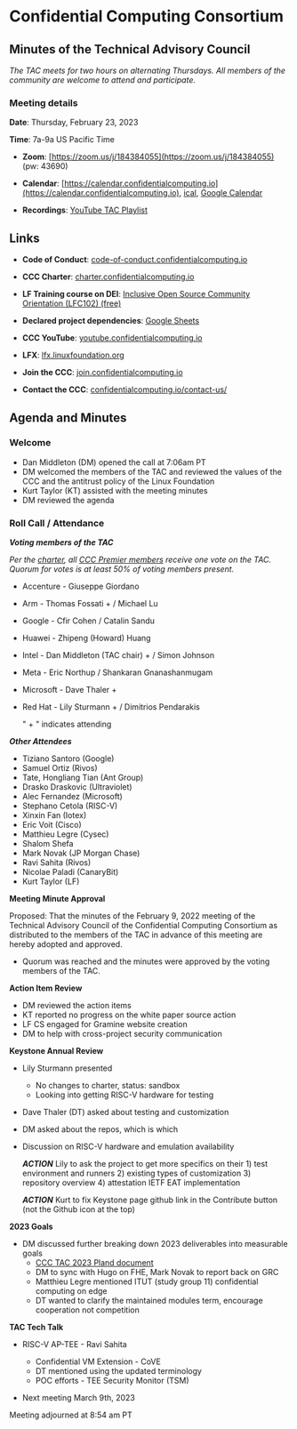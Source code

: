 # Confidential Computing Consortium

## Minutes of the Technical Advisory Council

*The TAC meets for two hours on alternating Thursdays. All members of the community are welcome to attend and participate.*

### Meeting details

**Date**: Thursday, February 23, 2023

**Time**: 7a-9a US Pacific Time

* **Zoom**: [https://zoom.us/j/184384055](https://zoom.us/j/184384055) (pw: 43690)

* **Calendar**: [https://calendar.confidentialcomputing.io](https://calendar.confidentialcomputing.io),
[ical](https://calendar.google.com/calendar/ical/c\_c0pcihr7n2n1k3a38i32d9ag10%40group.calendar.google.com/public/basic.ics),
[Google Calendar](https://calendar.google.com/calendar/u/0/r?cid=c\_c0pcihr7n2n1k3a38i32d9ag10@group.calendar.google.com)

* **Recordings**: [YouTube TAC Playlist](https://www.youtube.com/playlist?list=PLmfkUJc39uMjaB\_I1dYW72I44kr9QzG\_B)

## Links

* **Code of Conduct**: [code-of-conduct.confidentialcomputing.io](https://code-of-conduct.confidentialcomputing.io)

* **CCC Charter**: [charter.confidentialcomputing.io](https://charter.confidentialcomputing.io)

* **LF Training course on DEI**: [Inclusive Open Source Community Orientation (LFC102) (free)](https://training.linuxfoundation.org/training/inclusive-open-source-community-orientation-lfc102/)

* **Declared project dependencies**: [Google Sheets](https://docs.google.com/spreadsheets/d/1UKnbbGWXYLjnPZsox3zmYo59nv3XSXjePfas5E2fER0/edit#gid=0)

* **CCC YouTube**: [youtube.confidentialcomputing.io](https://youtube.confidentialcomputing.io)

* **LFX**: [lfx.linuxfoundation.org](https://lfx.linuxfoundation.org)

* **Join the CCC**: [join.confidentialcomputing.io](https://join.confidentialcomputing.io)

* **Contact the CCC**: [confidentialcomputing.io/contact-us/](https://confidentialcomputing.io/contact-us/)

## Agenda and Minutes

### Welcome

* Dan Middleton (DM) opened the call at 7:06am PT
* DM welcomed the members of the TAC and reviewed the values of the CCC and the antitrust policy of the Linux Foundation
* Kurt Taylor (KT) assisted with the meeting minutes
* DM reviewed the agenda

### Roll Call / Attendance

***Voting members of the TAC***

*Per the [charter](https://charter.confidentialcomputing.io), all [CCC Premier members](https://confidentialcomputing.io/members/) receive one vote on the TAC. Quorum for votes is at least 50% of voting members present.*

* Accenture - Giuseppe Giordano
* Arm - Thomas Fossati + / Michael Lu
* Google - Cfir Cohen  / Catalin Sandu
* Huawei - Zhipeng (Howard) Huang
* Intel - Dan Middleton (TAC chair) + / Simon Johnson
* Meta - Eric Northup  / Shankaran Gnanashanmugam
* Microsoft - Dave Thaler +
* Red Hat - Lily Sturmann + / Dimitrios Pendarakis

   " + " indicates attending

***Other Attendees***

* Tiziano Santoro (Google)
* Samuel Ortiz (Rivos)
* Tate, Hongliang Tian (Ant Group)
* Drasko Draskovic (Ultraviolet)
* Alec Fernandez (Microsoft)
* Stephano Cetola (RISC-V)
* Xinxin Fan (Iotex)
* Eric Voit (Cisco)
* Matthieu Legre (Cysec)
* Shalom Shefa
* Mark Novak (JP Morgan Chase)
* Ravi Sahita (Rivos)
* Nicolae Paladi (CanaryBit)
* Kurt Taylor (LF)


**Meeting Minute Approval**

Proposed: That the minutes of the February 9, 2022 meeting of the Technical Advisory Council of the Confidential Computing Consortium as distributed to the members of the TAC in advance of this meeting are hereby adopted and approved.

* Quorum was reached and the minutes were approved by the voting members of the TAC.


**Action Item Review**

* DM reviewed the action items
* KT reported no progress on the white paper source action
* LF CS engaged for Gramine website creation
* DM to help with cross-project security communication 


**Keystone Annual Review**

* Lily Sturmann presented
  * No changes to charter, status: sandbox 
  * Looking into getting RISC-V hardware for testing
* Dave Thaler (DT) asked about testing and customization
* DM asked about the repos, which is which
* Discussion on RISC-V hardware and emulation availability

  ***ACTION*** Lily to ask the project to get more specifics on their 1) test environment and runners 2) existing types of customization 3) repository overview 4) attestation IETF EAT implementation
  
  ***ACTION***  Kurt to fix Keystone page github link in the Contribute button (not the Github icon at the top)


**2023 Goals**

* DM discussed further breaking down 2023 deliverables into measurable goals
  * [CCC TAC 2023 Pland document](https://docs.google.com/document/d/1BLsI0hv9ybHl-FBNqHp6bJzy6ng8yKs__556bTqBswc/edit)
  * DM to sync with Hugo on FHE, Mark Novak to report back on GRC
  * Matthieu Legre mentioned ITUT (study group 11) confidential computing on edge
  * DT wanted to clarify the maintained modules term, encourage cooperation not competition


**TAC Tech Talk**

* RISC-V AP-TEE - Ravi Sahita
  * Confidential VM Extension - CoVE
  * DT mentioned using the updated terminology
  * POC efforts - TEE Security Monitor (TSM)


* Next meeting March 9th, 2023


Meeting adjourned at 8:54 am PT
